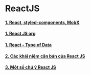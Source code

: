 # ReactJS

#### [1. React, styled-components, MobX](https://sizzy.co/?url=https%3A%2F%2Fpreactjs.com)

#### [1. React JS org](https://github.com/daodc/Front-End-Develop-Technicals/blob/master/Reactjs_org.md)

#### [1. React - Type of Data](https://github.com/daodc/Front-End-Develop-Technicals/blob/master/Reactjs-type.md)

#### [2. Các khái niệm căn bản của React JS](https://github.com/daodc/Front-End-Develop-Technicals/blob/master/Reactjs-concept.md)

#### [3. Một số chú ý React JS](https://github.com/daodc/Front-End-Develop-Technicals/blob/master/Reactjs-remark.md)

